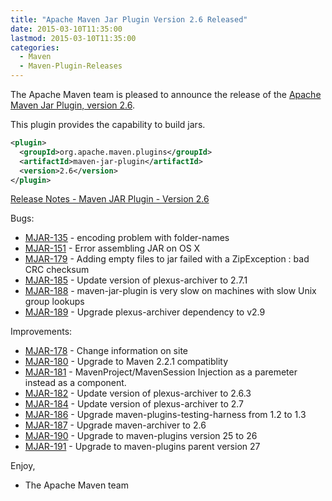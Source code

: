 ```yaml
---
title: "Apache Maven Jar Plugin Version 2.6 Released"
date: 2015-03-10T11:35:00
lastmod: 2015-03-10T11:35:00
categories:
  - Maven
  - Maven-Plugin-Releases
---
```

The Apache Maven team is pleased to announce the release of the 
[Apache Maven Jar Plugin, version 2.6](http://maven.apache.org/plugins/maven-jar-plugin/).

This plugin provides the capability to build jars.


```xml
<plugin>
  <groupId>org.apache.maven.plugins</groupId>
  <artifactId>maven-jar-plugin</artifactId>
  <version>2.6</version>
</plugin>
```

<!-- more -->

[Release Notes - Maven JAR Plugin - Version 2.6](http://jira.codehaus.org/secure/ReleaseNote.jspa?projectId=11137&version=20457)

Bugs:

 * [MJAR-135](https://issues.apache.org/jira/browse/MJAR-135) - encoding problem with folder-names
 * [MJAR-151](https://issues.apache.org/jira/browse/MJAR-151) - Error assembling JAR on OS X
 * [MJAR-179](https://issues.apache.org/jira/browse/MJAR-179) - Adding empty files to jar failed with a ZipException : bad CRC checksum
 * [MJAR-185](https://issues.apache.org/jira/browse/MJAR-185) - Update version of plexus-archiver to 2.7.1
 * [MJAR-188](https://issues.apache.org/jira/browse/MJAR-188) - maven-jar-plugin is very slow on machines with slow Unix group lookups
 * [MJAR-189](https://issues.apache.org/jira/browse/MJAR-189) - Upgrade plexus-archiver dependency to v2.9

Improvements:

 * [MJAR-178](https://issues.apache.org/jira/browse/MJAR-178) - Change information on site
 * [MJAR-180](https://issues.apache.org/jira/browse/MJAR-180) - Upgrade to Maven 2.2.1 compatiblity
 * [MJAR-181](https://issues.apache.org/jira/browse/MJAR-181) - MavenProject/MavenSession Injection as a paremeter instead as a component.
 * [MJAR-182](https://issues.apache.org/jira/browse/MJAR-182) - Update version of plexus-archiver to 2.6.3
 * [MJAR-184](https://issues.apache.org/jira/browse/MJAR-184) - Update version of plexus-archiver to 2.7
 * [MJAR-186](https://issues.apache.org/jira/browse/MJAR-186) - Upgrade maven-plugins-testing-harness from 1.2 to 1.3
 * [MJAR-187](https://issues.apache.org/jira/browse/MJAR-187) - Upgrade maven-archiver to 2.6
 * [MJAR-190](https://issues.apache.org/jira/browse/MJAR-190) - Upgrade to maven-plugins version 25 to 26
 * [MJAR-191](https://issues.apache.org/jira/browse/MJAR-191) - Upgrade to maven-plugins parent version 27

Enjoy,

- The Apache Maven team
